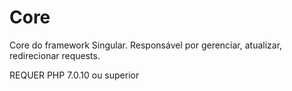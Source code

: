 # Core
Core do framework Singular. Responsável por gerenciar, atualizar, redirecionar requests.

REQUER PHP 7.0.10 ou superior
